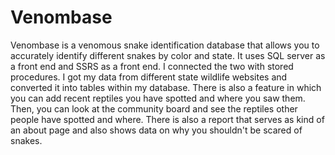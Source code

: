 # Venombase
Venombase is a venomous snake identification database that allows you to accurately identify different snakes by color and state. It uses SQL server as a front end and SSRS as a front end. I connected the two with stored procedures. I got my data from different state wildlife websites and converted it into tables within my database. There is also a feature in which you can add recent reptiles you have spotted and where you saw them. Then, you can look at the community board and see the reptiles other people have spotted and where. There is also a report that serves as kind of an about page and also shows data on why you shouldn't be scared of snakes.
